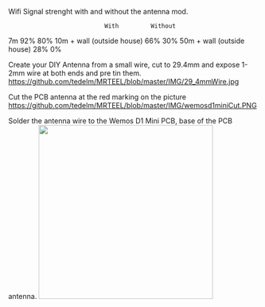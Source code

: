 
Wifi Signal strenght with and without the antenna mod.


                               With			Without
7m                              92%			80%
10m + wall (outside house)	66%			30%
50m + wall (outside house)	28%			0%


Create your DIY Antenna from a small wire, cut to 29.4mm and expose 1-2mm wire at both ends and pre tin them.
https://github.com/tedelm/MRTEEL/blob/master/IMG/29_4mmWire.jpg

Cut the PCB antenna at the red marking on the picture
https://github.com/tedelm/MRTEEL/blob/master/IMG/wemosd1miniCut.PNG

Solder the antenna wire to the Wemos D1 Mini PCB, base of the PCB antenna.
<img src="https://raw.githubusercontent.com/tedelm/MRTEEL/master/IMG/CompleteHackAntenna.jpg" width="350"/>
